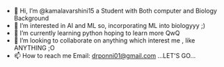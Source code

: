 - 👋 Hi, I’m @kamalavarshini15 a Student with Both computer and Biology Background 
- 👀 I’m interested in AI and ML so, incorporating ML into biologyyy ;)
- 🌱 I’m currently learning python hoping to learn more QwQ
- 💞️ I’m looking to collaborate on anything which interest me , like ANYTHING ;O
- 📫 How to reach me Email: drponni01@gmail.com ...LET'S GO...

<!---
kamalavarshini15/kamalavarshini15 is a ✨ special ✨ repository because its `README.md` (this file) appears on your GitHub profile.
You can click the Preview link to take a look at your changes.
--->
